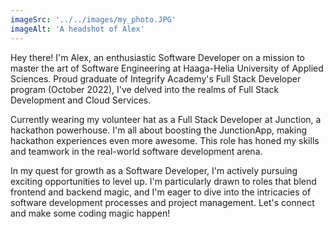 ```yaml
---
imageSrc: '../../images/my_photo.JPG'
imageAlt: 'A headshot of Alex'
---
```


Hey there! I'm Alex, an enthusiastic Software Developer on a mission to master the art of Software Engineering at Haaga-Helia University of Applied Sciences. Proud graduate of Integrify Academy's Full Stack Developer program (October 2022), I've delved into the realms of Full Stack Development and Cloud Services.

Currently wearing my volunteer hat as a Full Stack Developer at Junction, a hackathon powerhouse. I'm all about boosting the JunctionApp, making hackathon experiences even more awesome. This role has honed my skills and teamwork in the real-world software development arena.

In my quest for growth as a Software Developer, I'm actively pursuing exciting opportunities to level up. I'm particularly drawn to roles that blend frontend and backend magic, and I'm eager to dive into the intricacies of software development processes and project management. Let's connect and make some coding magic happen!
